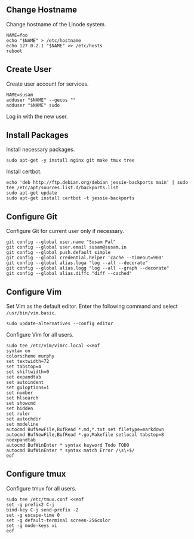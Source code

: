 Change Hostname
---------------
Change hostname of the Linode system.

    NAME=foo
    echo "$NAME" > /etc/hostname
    echo 127.0.2.1 "$NAME" >> /etc/hosts
    reboot


Create User
-----------
Create user account for services.

    NAME=susam
    adduser "$NAME" --gecos ""
    adduser "$NAME" sudo

Log in with the new user.


Install Packages
----------------
Install necessary packages.

    sudo apt-get -y install nginx git make tmux tree

Install certbot.

    echo 'deb http://ftp.debian.org/debian jessie-backports main' | sudo tee /etc/apt/sources.list.d/backports.list
    sudo apt-get update
    sudo apt-get install certbot -t jessie-backports


Configure Git
-------------
Configure Git for current user only if necessary.

    git config --global user.name "Susam Pal"
    git config --global user.email susam@susam.in
    git config --global push.default simple
    git config --global credential.helper 'cache --timeout=900'
    git config --global alias.loga "log --all --decorate"
    git config --global alias.logg "log --all --graph --decorate"
    git config --global alias.diffc "diff --cached"


Configure Vim
-------------
Set Vim as the default editor. Enter the following command and select `/usr/bin/vim.basic`.

    sudo update-alternatives --config editor

Configure Vim for all users.

```
sudo tee /etc/vim/vimrc.local <<eof
syntax on
colorscheme murphy
set textwidth=72
set tabstop=4
set shiftwidth=0
set expandtab
set autoindent
set guioptions=i
set number
set hlsearch
set showcmd
set hidden
set ruler
set autochdir
set modeline
autocmd BufNewFile,BufRead *.md,*.txt set filetype=markdown
autocmd BufNewFile,BufRead *.go,Makefile setlocal tabstop=8 noexpandtab
autocmd BufWinEnter * syntax keyword Todo TODO
autocmd BufWinEnter * syntax match Error /\s\+$/
eof
```

Configure tmux
--------------
Configure tmux for all users.

```
sudo tee /etc/tmux.conf <<eof
set -g prefix2 C-j
bind-key C-j send-prefix -2
set -g escape-time 0
set -g default-terminal screen-256color
set -g mode-keys vi
eof
```
